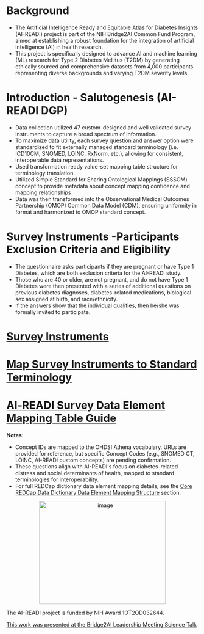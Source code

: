 # Background 
* The Artificial Intelligence Ready and Equitable Atlas for Diabetes Insights (AI-READI) project is part of the NIH Bridge2AI Common Fund Program, aimed at establishing a robust foundation for the integration of artificial intelligence (AI) in health research.
* This project is specifically designed to advance AI and machine learning (ML) research for Type 2 Diabetes Mellitus (T2DM) by generating ethically sourced and comprehensive datasets from 4,000 participants representing diverse backgrounds and varying T2DM severity levels.

# Introduction - Salutogenesis (AI-READI DGP)
* Data collection utilized 47 custom-designed and well validated survey instruments to capture a broad spectrum of information.
* To maximize data utility, each survey question and answer option were standardized to fit externally managed standard terminology (i.e. ICD10CM, SNOMED, LOINC, RxNorm, etc.), allowing for consistent, interoperable data representations. 
* Used transformation ready value-set mapping table structure for terminology translation
* Utilized Simple Standard for Sharing Ontological Mappings (SSSOM) concept to provide metadata about concept mapping confidence and mapping relationships
* Data was then transformed into the Observational Medical Outcomes Partnership (OMOP) Common Data Model (CDM), ensuring uniformity in format and harmonized to OMOP standard concept.

# Survey Instruments -Participants Exclusion Criteria and Eligibility
* The questionnaire asks participants if they are pregnant or have Type 1 Diabetes, which are both exclusion criteria for the AI-READI study.
* Those who are 40 or older, are not pregnant, and do not have Type 1 Diabetes were then presented with a series of additional questions on previous diabetes diagnoses, diabetes-related medications, biological sex assigned at birth, and race/ethnicity.
* If the answers show that the individual qualifies, then he/she was formally invited to participate.

# [Survey Instruments](https://github.com/AI-READI/DataElementMaps/wiki/Survey-Instruments)


# [Map Survey Instruments to Standard Terminology](https://github.com/AI-READI/DataElementMaps/wiki/Map-Survey-Instruments-to-Standard-Terminology)

# [AI‐READI Survey Data Element Mapping Table Guide](https://github.com/AI-READI/DataElementMaps/wiki/AI%E2%80%90READI-Survey-Data-Element-Mapping-Table-Guide)

**Notes**:
- Concept IDs are mapped to the OHDSI Athena vocabulary. URLs are provided for reference, but specific Concept Codes (e.g., SNOMED CT, LOINC, AI-READI custom concepts) are pending confirmation.
- These questions align with AI-READI's focus on diabetes-related distress and social determinants of health, mapped to standard terminologies for interoperability.
- For full REDCap dictionary data element mapping details, see the [Core REDCap Data Dictionary Data Element Mapping Structure](https://github.com/AI-READI/DataElementMaps/blob/main/redCapDataDictionaryWithExtension/redcap-data-dictionary/_master_red_cap_data_dictionary_with_extensions.csv) section.

<p align="center">
  <a href="https://aireadi.org/">
    <img width="332" height="270" alt="image" src="https://github.com/user-attachments/assets/dff5f6ad-391a-4f3d-a9a3-7be49b82d8be" />
  </a>
</p>

The AI-READI project is funded by NIH Award 1OT2OD032644.

[This work was presented at the Bridge2AI Leadership Meeting Science Talk](https://docs.google.com/presentation/d/1oRcIhiRf66O53kr1fN2mc3kZts9ugPoZ/edit?slide=id.p1#slide=id.p1)


  
 
